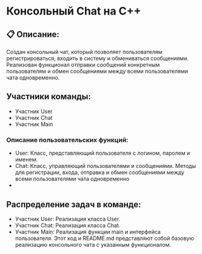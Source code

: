 
# Консольный Chat на C++

## 📋 Описание:
Создан консольный чат, который позволяет пользователям регистрироваться, входить в систему и обмениваться сообщениями. Реализован функционал отправки сообщений конкретным пользователям и обмен сообщениями между всеми пользователями чата одновременно.
## Участники команды:
- Участник User
- Участник Chat
- Участник Main

###  Описание пользовательских функций:
- User: Класс, представляющий пользователя с логином, паролем и именем.
- Chat: Класс, управляющий пользователями и сообщениями. Методы для регистрации, входа, отправка и обмен сообщениями между всеми пользователями чата одновременно
- 
##  Распределение задач в команде:
- Участник User: Реализация класса User.
- Участник Chat: Реализация класса Chat.
- Участник Main: Реализация функции main и интерфейса пользователя.
Этот код и README.md представляют собой базовую реализацию консольного чата с указанным функционалом. 
